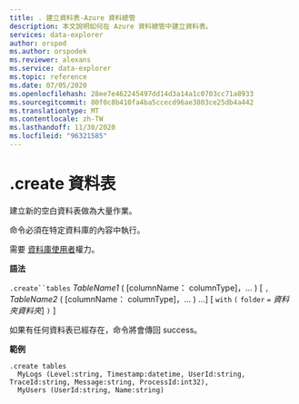 ```yaml
---
title: . 建立資料表-Azure 資料總管
description: 本文說明如何在 Azure 資料總管中建立資料表。
services: data-explorer
author: orspod
ms.author: orspodek
ms.reviewer: alexans
ms.service: data-explorer
ms.topic: reference
ms.date: 07/05/2020
ms.openlocfilehash: 28ee7e462245497dd14d3a14a1c0703cc71a8933
ms.sourcegitcommit: 80f0c8b410fa4ba5ccecd96ae3803ce25db4a442
ms.translationtype: MT
ms.contentlocale: zh-TW
ms.lasthandoff: 11/30/2020
ms.locfileid: "96321585"
---
```

# <a name="create-tables"></a>.create 資料表

建立新的空白資料表做為大量作業。

命令必須在特定資料庫的內容中執行。

需要 [資料庫使用者](../management/access-control/role-based-authorization.md)權力。

**語法**

`.create``tables` *TableName1* ( [columnName： columnType]，... ) [ `,` *TableName2* ( [columnName： columnType]，... ) ...] [ `with` `(` `folder` `=` *資料夾資料夾*] `)` ]

如果有任何資料表已經存在，命令將會傳回 success。
 
**範例** 

```kusto
.create tables 
  MyLogs (Level:string, Timestamp:datetime, UserId:string, TraceId:string, Message:string, ProcessId:int32),
  MyUsers (UserId:string, Name:string)
```
